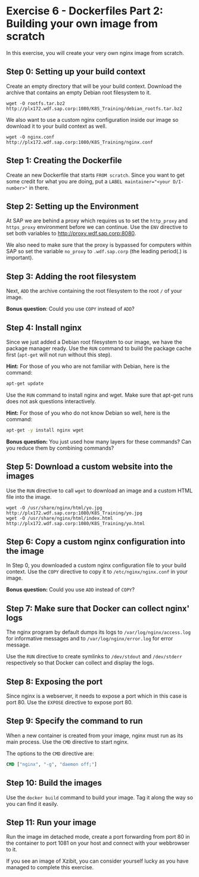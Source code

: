# Exercise 6 - Dockerfiles Part 2: Building your own image from scratch

In this exercise, you will create your very own nginx image from scratch.

## Step 0: Setting up your build context

Create an empty directory that will be your build context. Download the archive that contains an empty Debian root filesystem to it.

```
wget -O rootfs.tar.bz2 http://plx172.wdf.sap.corp:1080/K8S_Training/debian_rootfs.tar.bz2

```

We also want to use a custom nginx configuration inside our image so download it to your build context as well.

```
wget -O nginx.conf
http://plx172.wdf.sap.corp:1080/K8S_Training/nginx.conf
```

## Step 1: Creating the Dockerfile

Create an new Dockerfile that starts `FROM scratch`. Since you want to get some credit for what you are doing, put a `LABEL maintainer="<your D/I-number>"` in there.

## Step 2: Setting up the Environment

At SAP we are behind a proxy which requires us to set the `http_proxy` and `https_proxy` environment before we can continue. Use the `ENV` directive to set both variables to http://proxy.wdf.sap.corp:8080.

We also need to make sure that the proxy is bypassed for computers within SAP so set the variable `no_proxy` to `.wdf.sap.corp` (the leading period(.) is important).


## Step 3: Adding the root filesystem

Next, `ADD` the archive containing the root filesystem to the root `/` of your image.

**Bonus question**: Could you use `COPY` instead of `ADD`?

## Step 4: Install nginx

Since we just added a Debian root filesystem to our image, we have the package manager ready. Use the `RUN` command to build the package cache first (`apt-get` will not run without this step).

**Hint:** For those of you who are not familiar with Debian, here is the command:

```bash
apt-get update
```

Use the `RUN` command to install nginx and wget. Make sure that apt-get runs does not ask questions interactively.

**Hint:** For those of you who do not know Debian so well, here is the command:

```bash
apt-get -y install nginx wget
```

**Bonus question:** You just used how many layers for these commands? Can you reduce them by combining commands?

## Step 5: Download a custom website into the images

Use the `RUN` directive to call `wget` to download an image and a custom HTML file into the image.

```
wget -O /usr/share/nginx/html/yo.jpg http://plx172.wdf.sap.corp:1080/K8S_Training/yo.jpg
wget -O /usr/share/nginx/html/index.html http://plx172.wdf.sap.corp:1080/K8S_Training/yo.html
```

## Step 6: Copy a custom nginx configuration into the image

In Step 0, you downloaded a custom nginx configuration file to your build context. Use the `COPY` directive to copy it to `/etc/nginx/nginx.conf` in your image.

**Bonus question:** Could you use `ADD` instead of `COPY`?

## Step 7: Make sure that Docker can collect nginx' logs

The nginx program by default dumps its logs to `/var/log/nginx/access.log` for informative messages and to `/var/log/nginx/error.log` for error message.

Use the `RUN` directive to create symlinks to `/dev/stdout` and `/dev/stderr` respectively so that Docker can collect and display the logs.

## Step 8: Exposing the port

Since nginx is a webserver, it needs to expose a port which in this case is port 80. Use the `EXPOSE` directive to expose port 80.

## Step 9: Specify the command to run

When a new container is created from your image, nginx must run as its main process.
Use the `CMD` directive to start nginx.

The options to the `CMD` directive are:

```Dockerfile
CMD ["nginx", "-g", "daemon off;"]
```

## Step 10: Build the images

Use the `docker build` command to build your image. Tag it along the way so you can find it easily.

## Step 11: Run your image

Run the image im detached mode, create a port forwarding from port 80 in the container to port 1081 on your host and connect with your webbrowser to it.

If you see an image of Xzibit, you can consider yourself lucky as you have managed to complete this exercise.
